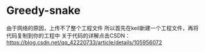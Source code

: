 # Greedy-snake
由于网络的原因，上传不了整个工程文件
所以首先在keil新建一个工程文件，再将代码复制到你的工程中
关于代码的详解点击CSDN：https://blog.csdn.net/qq_42220733/article/details/105956072
